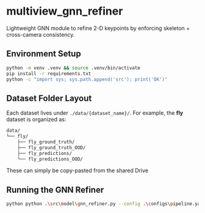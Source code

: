 # multiview_gnn_refiner

Lightweight GNN module to refine 2-D keypoints by enforcing skeleton + cross-camera consistency.

## Environment Setup
```bash
python -m venv .venv && source .venv/bin/activate
pip install -r requirements.txt
python -c "import sys; sys.path.append('src'); print('OK')"
```

## Dataset Folder Layout

Each dataset lives under `./data/{dataset_name}/`.
For example, the **fly** dataset is organized as:

```bash
data/
└── fly/
    ├── fly_ground_truth/
    ├── fly_ground_truth_OOD/
    ├── fly_predictions/
    └── fly_predictions_OOD/
```
These can simply be copy-pasted from the shared Drive

## Running the GNN Refiner
```bash
python python .\src\model\gnn_refiner.py --config .\configs\pipeline.yaml
```
